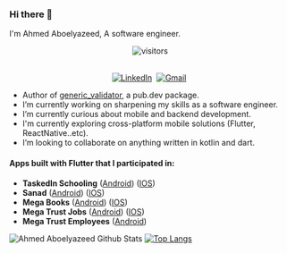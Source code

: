 ### Hi there 👋

I'm Ahmed Aboelyazeed, A software engineer.
<p align="center">
    <img align="center" alt="visitors" src="https://gpvc.arturio.dev/ahmdaeyz" />
</p>

<p align="center">
<br>
<a href="https://www.linkedin.com/in/ahmdaeyz/"><img src="https://img.shields.io/badge/linkedin-%230077B5.svg?&style=for-the-badge&logo=linkedin&logoColor=white" alt="LinkedIn" /></a>&nbsp;
<a href="mailto:ahmdaeyz@gmail.com"><img src="https://img.shields.io/badge/gmail-%23D14836.svg?&style=for-the-badge&logo=gmail&logoColor=white" alt="Gmail"/></a>&nbsp;
</p>

- Author of [generic_validator](https://pub.dev/packages/generic_validator), a pub.dev package.
- I’m currently working on sharpening my skills as a software engineer.
- I’m currently curious about mobile and backend development.
- I'm currently exploring cross-platform mobile solutions (Flutter, ReactNative..etc).
- I’m looking to collaborate on anything written in kotlin and dart.

#### Apps built with Flutter that I participated in:
- **TaskedIn Schooling** ([Android](https://play.google.com/store/apps/details?id=net.megatrust.megaschoolingprod)) ([IOS](https://apps.apple.com/app/id1610527915))
- **Sanad** ([Android](https://play.google.com/store/apps/details?id=net.megatrust.donationsApp)) ([IOS](https://apps.apple.com/us/app/sanad-%D8%B3%D9%86%D8%AF/id1623141495))
- **Mega Books** ([Android](https://play.google.com/store/apps/details?id=net.megatrust.megabooks)) ([IOS](https://apps.apple.com/us/app/mega-books/id1596646061))
- **Mega Trust Jobs** ([Android](https://play.google.com/store/apps/details?id=co.megatrust.jobs)) ([IOS](https://apps.apple.com/us/app/megatrust-jobs/id1547002894))
- **Mega Trust Employees** ([Android](https://play.google.com/store/apps/details?id=net.megatrust.employee))

![Ahmed Aboelyazeed Github Stats](https://github-readme-stats.vercel.app/api?username=ahmdaeyz&show_icons=true&title_color=fff&icon_color=79ff97&text_color=9f9f9f&bg_color=151515)
[![Top Langs](https://github-readme-stats.vercel.app/api/top-langs/?username=ahmdaeyz&layout=compact&langs_count=8&title_color=fff&icon_color=79ff97&text_color=9f9f9f&bg_color=151515)](https://github.com/ahmdaeyz?tab=repositories)
